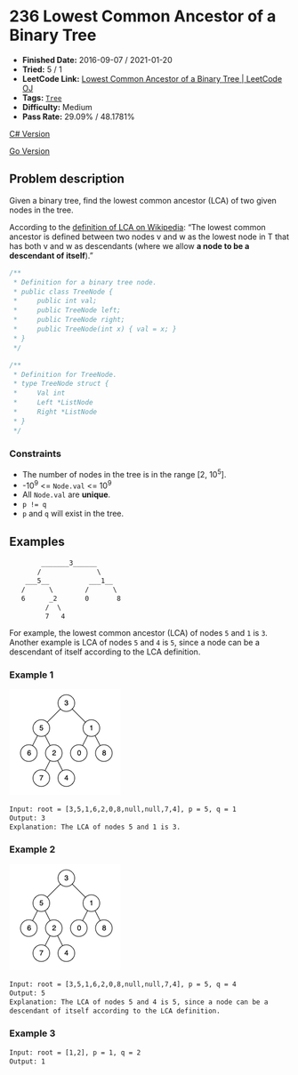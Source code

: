 # 236 Lowest Common Ancestor of a Binary Tree

- **Finished Date:** 2016-09-07 / 2021-01-20
- **Tried:** 5 / 1
- **LeetCode Link:** [Lowest Common Ancestor of a Binary Tree | LeetCode OJ](https://leetcode.com/problems/lowest-common-ancestor-of-a-binary-tree/)
- **Tags:** [`Tree`](https://leetcode.com/tag/tree/)
- **Difficulty:** Medium
- **Pass Rate:** 29.09% / 48.1781%

[C# Version](../C#/CSharp/236_LowestCommonAncestorOfABinaryTree.cs)

[Go Version](../Go/236_Lowest_Common_Ancestor_of_a_Binary_Tree/main.go)

## Problem description

Given a binary tree, find the lowest common ancestor (LCA) of two given nodes in the tree.

According to the [definition of LCA on Wikipedia](https://en.wikipedia.org/wiki/Lowest_common_ancestor): “The lowest common ancestor is defined between two nodes v and w as the lowest node in T that has both v and w as descendants (where we allow **a node to be a descendant of itself**).”

```C#
/**
 * Definition for a binary tree node.
 * public class TreeNode {
 *     public int val;
 *     public TreeNode left;
 *     public TreeNode right;
 *     public TreeNode(int x) { val = x; }
 * }
 */
```

```Go
/**
 * Definition for TreeNode.
 * type TreeNode struct {
 *     Val int
 *     Left *ListNode
 *     Right *ListNode
 * }
 */
```

### Constraints

- The number of nodes in the tree is in the range [2, 10<sup>5</sup>].
- -10<sup>9</sup> <= `Node.val` <= 10<sup>9</sup>
- All `Node.val` are **unique**.
- `p != q`
- `p` and `q` will exist in the tree.

## Examples

```
        _______3______
       /              \
    ___5__          ___1__
   /      \        /      \
   6      _2       0       8
         /  \
         7   4
```

For example, the lowest common ancestor (LCA) of nodes `5` and `1` is `3`. Another example is LCA of nodes `5` and `4` is `5`, since a node can be a descendant of itself according to the LCA definition.

### Example 1

![](./assets/236.Lowest_Common_Ancestor_of_a_Binary_Tree.png)

```
Input: root = [3,5,1,6,2,0,8,null,null,7,4], p = 5, q = 1
Output: 3
Explanation: The LCA of nodes 5 and 1 is 3.
```

### Example 2

![](./assets/236.Lowest_Common_Ancestor_of_a_Binary_Tree.png)

```
Input: root = [3,5,1,6,2,0,8,null,null,7,4], p = 5, q = 4
Output: 5
Explanation: The LCA of nodes 5 and 4 is 5, since a node can be a descendant of itself according to the LCA definition.
```

### Example 3

```
Input: root = [1,2], p = 1, q = 2
Output: 1
```
